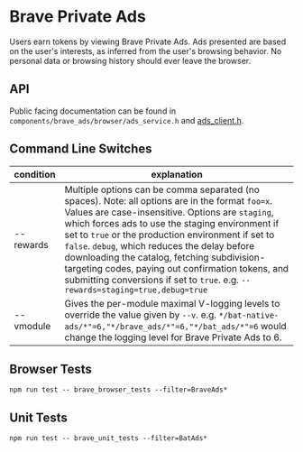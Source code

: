 # Brave Private Ads

Users earn tokens by viewing Brave Private Ads. Ads presented are based on the user's interests, as inferred from the user's browsing behavior. No personal data or browsing history should ever leave the browser.

## API

Public facing documentation can be found in `components/brave_ads/browser/ads_service.h` and [ads_client.h](include/bat/ads/ads_client.h).

## Command Line Switches

| condition  | explanation  |
|---|---|
| --rewards  | Multiple options can be comma separated (no spaces). Note: all options are in the format `foo=x`. Values are case-insensitive. Options are `staging`, which forces ads to use the staging environment if set to `true` or the production environment if set to `false`. `debug`, which reduces the delay before downloading the catalog, fetching subdivision-targeting codes, paying out confirmation tokens, and submitting conversions if set to `true`. e.g. `--rewards=staging=true,debug=true`  |
| --vmodule  | Gives the per-module maximal V-logging levels to override the value given by `--v`. e.g. `*/bat-native-ads/*"=6,"*/brave_ads/*"=6,"*/bat_ads/*"=6` would change the logging level for Brave Private Ads to 6.  |

## Browser Tests
```
npm run test -- brave_browser_tests --filter=BraveAds*
```

## Unit Tests
```
npm run test -- brave_unit_tests --filter=BatAds*
```

